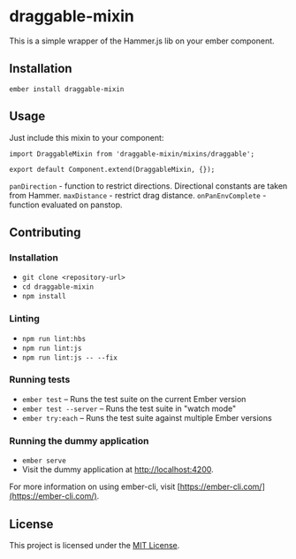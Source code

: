 draggable-mixin
==============================================================================

This is a simple wrapper of the Hammer.js lib on your ember component.

Installation
------------------------------------------------------------------------------

```
ember install draggable-mixin
```


Usage
------------------------------------------------------------------------------

Just include this mixin to your component:

```
import DraggableMixin from 'draggable-mixin/mixins/draggable';

export default Component.extend(DraggableMixin, {});
```

`panDirection` - function to restrict directions. Directional constants are taken from Hammer.
`maxDistance` - restrict drag distance.
`onPanEnvComplete` - function evaluated on panstop.

Contributing
------------------------------------------------------------------------------

### Installation

* `git clone <repository-url>`
* `cd draggable-mixin`
* `npm install`

### Linting

* `npm run lint:hbs`
* `npm run lint:js`
* `npm run lint:js -- --fix`

### Running tests

* `ember test` – Runs the test suite on the current Ember version
* `ember test --server` – Runs the test suite in "watch mode"
* `ember try:each` – Runs the test suite against multiple Ember versions

### Running the dummy application

* `ember serve`
* Visit the dummy application at [http://localhost:4200](http://localhost:4200).

For more information on using ember-cli, visit [https://ember-cli.com/](https://ember-cli.com/).

License
------------------------------------------------------------------------------

This project is licensed under the [MIT License](LICENSE.md).
